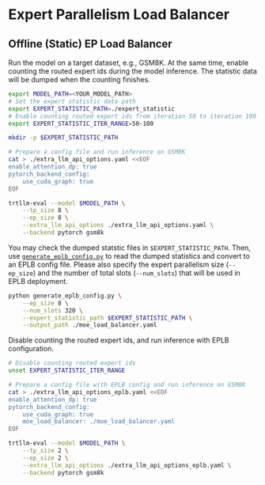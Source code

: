 # Expert Parallelism Load Balancer

## Offline (Static) EP Load Balancer

Run the model on a target dataset, e.g., GSM8K. At the same time, enable counting the routed expert ids during the model inference. The statistic data will be dumped when the counting finishes.

```bash
export MODEL_PATH=<YOUR_MODEL_PATH>
# Set the expert statistic data path
export EXPERT_STATISTIC_PATH=./expert_statistic
# Enable counting routed expert ids from iteration 50 to iteration 100
export EXPERT_STATISTIC_ITER_RANGE=50-100

mkdir -p $EXPERT_STATISTIC_PATH

# Prepare a config file and run inference on GSM8K
cat > ./extra_llm_api_options.yaml <<EOF
enable_attention_dp: true
pytorch_backend_config:
    use_cuda_graph: true
EOF

trtllm-eval --model $MODEL_PATH \
    --tp_size 8 \
    --ep_size 8 \
    --extra_llm_api_options ./extra_llm_api_options.yaml \
    --backend pytorch gsm8k
```

You may check the dumped statstic files in `$EXPERT_STATISTIC_PATH`. Then, use [`generate_eplb_config.py`](./generate_eplb_config.py) to read the dumped statistics and convert to an EPLB config file. Please also specify the expert parallelism size (`--ep_size`) and the number of total slots (`--num_slots`) that will be used in EPLB deployment.

```bash
python generate_eplb_config.py \
    --ep_size 8 \
    --num_slots 320 \
    --expert_statistic_path $EXPERT_STATISTIC_PATH \
    --output_path ./moe_load_balancer.yaml
```

Disable counting the routed expert ids, and run inference with EPLB configuration.

```bash
# Disable counting routed expert ids
unset EXPERT_STATISTIC_ITER_RANGE

# Prepare a config file with EPLB config and run inference on GSM8K
cat > ./extra_llm_api_options_eplb.yaml <<EOF
enable_attention_dp: true
pytorch_backend_config:
    use_cuda_graph: true
    moe_load_balancer: ./moe_load_balancer.yaml
EOF

trtllm-eval --model $MODEL_PATH \
    --tp_size 2 \
    --ep_size 2 \
    --extra_llm_api_options ./extra_llm_api_options_eplb.yaml \
    --backend pytorch gsm8k
```
